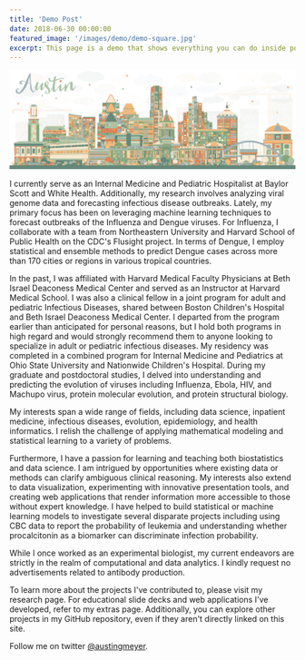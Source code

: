 ```yaml
---
title: 'Demo Post'
date: 2018-06-30 00:00:00
featured_image: '/images/demo/demo-square.jpg'
excerpt: This page is a demo that shows everything you can do inside portfolio and blog posts. We've included everything you need to create engaging posts about your work, and show off your case studies in a beautiful way.
---
```


![](/images/austin.jpg)

I currently serve as an Internal Medicine and Pediatric Hospitalist at Baylor Scott and White Health. Additionally, my research involves analyzing viral genome data and forecasting infectious disease outbreaks. Lately, my primary focus has been on leveraging machine learning techniques to forecast outbreaks of the Influenza and Dengue viruses. For Influenza, I collaborate with a team from Northeastern University and Harvard School of Public Health on the CDC's Flusight project. In terms of Dengue, I employ statistical and ensemble methods to predict Dengue cases across more than 170 cities or regions in various tropical countries.

In the past, I was affiliated with Harvard Medical Faculty Physicians at Beth Israel Deaconess Medical Center and served as an Instructor at Harvard Medical School. I was also a clinical fellow in a joint program for adult and pediatric Infectious Diseases, shared between Boston Children's Hospital and Beth Israel Deaconess Medical Center. I departed from the program earlier than anticipated for personal reasons, but I hold both programs in high regard and would strongly recommend them to anyone looking to specialize in adult or pediatric infectious diseases. My residency was completed in a combined program for Internal Medicine and Pediatrics at Ohio State University and Nationwide Children's Hospital. During my graduate and postdoctoral studies, I delved into understanding and predicting the evolution of viruses including Influenza, Ebola, HIV, and Machupo virus, protein molecular evolution, and protein structural biology.

My interests span a wide range of fields, including data science, inpatient medicine, infectious diseases, evolution, epidemiology, and health informatics. I relish the challenge of applying mathematical modeling and statistical learning to a variety of problems.

Furthermore, I have a passion for learning and teaching both biostatistics and data science. I am intrigued by opportunities where existing data or methods can clarify ambiguous clinical reasoning. My interests also extend to data visualization, experimenting with innovative presentation tools, and creating web applications that render information more accessible to those without expert knowledge. I have helped to build statistical or machine learning models to investigate several disparate projects including using CBC data to report the probability of leukemia and understanding whether procalcitonin as a biomarker can discriminate infection probability.

While I once worked as an experimental biologist, my current endeavors are strictly in the realm of computational and data analytics. I kindly request no advertisements related to antibody production.

To learn more about the projects I've contributed to, please visit my research page. For educational slide decks and web applications I've developed, refer to my extras page. Additionally, you can explore other projects in my GitHub repository, even if they aren't directly linked on this site.

Follow me on twitter <a href="https://twitter.com/austingmeyer">@austingmeyer</a>.